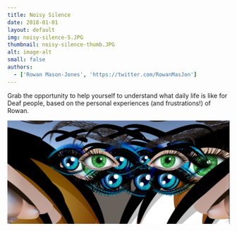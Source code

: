 ```yaml
---
title: Noisy Silence
date: 2018-01-01
layout: default
img: noisy-silence-5.JPG
thumbnail: noisy-silence-thumb.JPG
alt: image-alt
small: false
authors:
  - ['Rowan Mason-Jones', 'https://twitter.com/RowanMasJon']
---
```


Grab the opportunity to help yourself to understand what daily life is like for Deaf people, based on the personal experiences (and frustrations!) of Rowan.

<img src="img/portfolio/noisy-silence-2.jpg">

